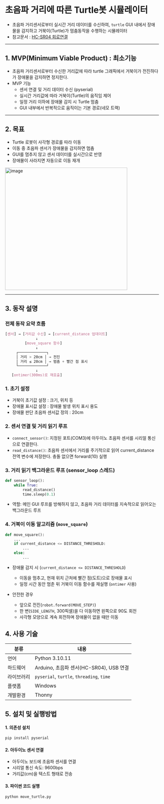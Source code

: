 # 초음파 거리에 따른 Turtle봇 시뮬레이터
- 초음파 거리센서로부터 실시간 거리 데이터를 수신하여, `turtle` GUI 내에서 장애물을 감지하고 거북이(Turtle)가 멈춤동작을 수행하는 시뮬레이터
- 참고문서 : [HC-SR04 회로연결](https://projecthub.arduino.cc/Isaac100/getting-started-with-the-hc-sr04-ultrasonic-sensor-7cabe1)

---

## 1. MVP(Minimum Viable Product) : 최소기능
- 초음파 거리센서로부터 수신한 거리값에 따라 turtle 그래픽에서 거북이가 전진하다가 장애물을 감지하면 정지한다.
- MVP 기능
  - 센서 연결 및 거리 데이터 수신 (pyserial)
  - 실시간 거리값에 따라 거북이(Turtle)의 움직임 제어
  - 일정 거리 이하에 장애물 감지 시 Turtle 멈춤
  - GUI 내부에서 반복적으로 움직이는 기본 경로(네모 트랙)

---

## 2. 목표

- Turtle 로봇이 사각형 경로를 따라 이동
- 이동 중 초음파 센서가 장애물을 감지하면 멈춤
- GUI를 멈추지 않고 센서 데이터를 실시간으로 반영
- 장애물이 사라지면 자동으로 이동 재개

<img width="400" height="400" alt="image" src="https://github.com/user-attachments/assets/26a4f4b5-6265-4c77-84a8-d840bb82c1d5" />

---
## 3. 동작 설명

### 전체 동작 요약 흐름
```css
[센서] → [거리값 수신] → [current_distance 업데이트] 
              ↓
         [move_square 함수]
              ↓
     ┌─────────────┐
     │ 거리 > 20cm │ → 전진
     │ 거리 ≤ 20cm │ → 멈춤 + 빨간 점 표시
     └─────────────┘
              ↓
   [ontimer(300ms)로 재호출]

```

### 1. 초기 설정
- 거북이 초기값 설정 : 크기, 위치 등
- 장애물 표시값 설정 : 장애물 발생 위치 표시 용도
- 장애물 판단 초음파 센서값 정의 : 20cm

### 2. 센서 연결 및 거리 읽기 루프
- `connect_sensor()`: 지정된 포트(COM3)에 아두이노 초음파 센서를 시리얼 통신으로 연결한다.
- `read_distance()`: 초음파 센서에서 거리를 주기적으로 읽어 current_distance 전역 변수에 저장한다. 충돌 없으면 forward(10) 실행

### 3. 거리 읽기 백그라운드 루프 (sensor_loop 스레드)
```python
def sensor_loop():
    while True:
        read_distance()
        time.sleep(0.1)
```

- 역할: 메인 GUI 루프를 방해하지 않고, 초음파 거리 데이터를 지속적으로 읽어오는 백그라운드 루프

### 4. 거북이 이동 알고리즘 (`move_square`)
```python
def move_square():
    ...
    if current_distance <= DISTANCE_THRESHOLD:
        ...
    else:
        ...
```

- 장애물 감지 시 (`current_distance <= DISTANCE_THRESHOLD`)
  - 이동을 멈추고, 현재 위치 근처에 빨간 점(도트)으로 장애물 표시
  - 일정 시간 동안 멈춘 뒤 거북이 이동 함수를 재실행 (`ontimer` 사용)

- 안전한 경우
  - 앞으로 전진(`robot.forward(MOVE_STEP)`)
  - 한 변(`SIDE_LENGTH`, 300픽셀)을 다 이동하면 왼쪽으로 90도 회전
  - 사각형 모양으로 계속 회전하며 장애물이 없을 때만 이동

## 4. 사용 기술

| 분류    | 내용                                 |
| ----- | ---------------------------------- |
| 언어    | Python 3.10.11                         |
| 하드웨어  | Arduino, 초음파 센서(HC-SR04), USB 연결 |
| 라이브러리 | `pyserial`, `turtle`, `threading`,  `time`              |
| 플랫폼   | Windows  |
| 개발환경   | Thonny  |


## 5. 설치 및 실행방법

#### 1. 의존성 설치
```bash
pip install pyserial
```

#### 2. 아두이노 센서 연결
- 아두이노 보드에 초음파 센서를 연결
- 시리얼 통신 속도: 9600bps
- 거리값(cm)을 텍스트 형태로 전송

#### 3. 파이썬 코드 실행
```bash
python move_turtle.py
```
